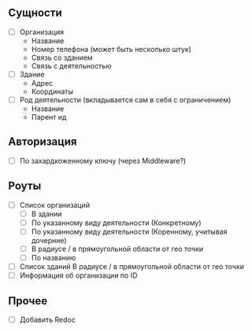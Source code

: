 ## Сущности

- [ ] Организация
  - Название
  - Номер телефона (может быть несколько штук)
  - Связь со зданием
  - Связь с деятельностью
- [ ] Здание
  - Адрес
  - Координаты
- [ ] Род деятельности (вкладывается сам в себя с ограничением)
  - Название
  - Парент ид

## Авторизация

- [ ] По захардкоженному ключу (через Middleware?)

## Роуты

- [ ] Список организаций
  - [ ] В здании
  - [ ] По указанному виду деятельности (Конкретному)
  - [ ] По указанному виду деятельности (Коренному, учитывая дочерние)
  - [ ] В радиусе / в прямоугольной области от гео точки
  - [ ] По названию
- [ ] Список зданий В радиусе / в прямоугольной области от гео точки
- [ ] Информация об организации по ID

## Прочее

- [ ] Добавить Redoc
